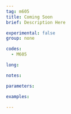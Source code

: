 ```yaml
---
tag: m605
title: Coming Soon
brief: Description Here

experimental: false
group: none

codes:
  - M605

long:

notes:

parameters:

examples:

---
```


